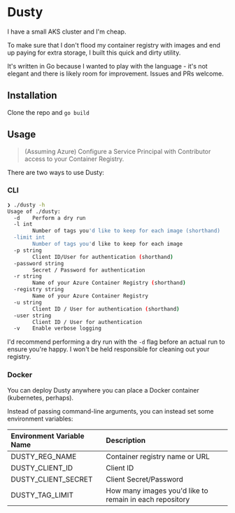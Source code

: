 # Dusty

I have a small AKS cluster and I'm cheap.

To make sure that I don't flood my container registry with images and end up paying for extra storage, I built this quick and dirty utility.

It's written in Go because I wanted to play with the language - it's not elegant and there is likely room for improvement. Issues and PRs welcome.

## Installation

Clone the repo and `go build`

## Usage

> (Assuming Azure) Configure a Service Principal with Contributor access to your Container Registry.

There are two ways to use Dusty:

### CLI

```sh
❯ ./dusty -h
Usage of ./dusty:
  -d	Perform a dry run
  -l int
    	Number of tags you'd like to keep for each image (shorthand)
  -limit int
    	Number of tags you'd like to keep for each image
  -p string
    	Client ID/User for authentication (shorthand)
  -password string
    	Secret / Password for authentication
  -r string
    	Name of your Azure Container Registry (shorthand)
  -registry string
    	Name of your Azure Container Registry
  -u string
    	Client ID / User for authentication (shorthand)
  -user string
    	Client ID / User for authentication
  -v	Enable verbose logging
```

I'd recommend performing a dry run with the `-d` flag before an actual run to ensure you're happy. I won't be held responsible for cleaning out your registry.

### Docker

You can deploy Dusty anywhere you can place a Docker container (kubernetes, perhaps).

Instead of passing command-line arguments, you can instead set some environment variables:

|Environment Variable Name | Description |
|:---|:---|
|DUSTY_REG_NAME|Container registry name or URL|
|DUSTY_CLIENT_ID|Client ID|
|DUSTY_CLIENT_SECRET|Client Secret/Password|
|DUSTY_TAG_LIMIT|How many images you'd like to remain in each repository|
